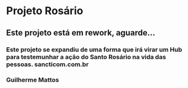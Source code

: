 # Projeto Rosário

## Este projeto está em rework, aguarde...

### Este projeto se expandiu de uma forma que irá virar um Hub para testemunhar a ação do Santo Rosário na vida das pessoas. sancticom.com.br

### Guilherme Mattos

